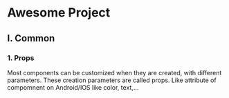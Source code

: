 # Awesome Project

## I. Common
### 1. Props
Most components can be customized when they are created, with different parameters. These creation parameters are called props.
Like attribute of compomnent on Android/IOS like color, text,...
